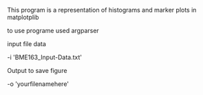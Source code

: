 This program is a representation of histograms and marker plots in matplotplib

to use programe used argparser 

input file data

-i 'BME163_Input-Data.txt'

Output to save figure 

-o 'yourfilenamehere'
